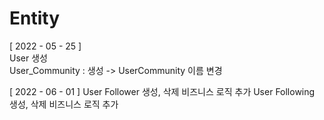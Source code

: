 # Entity

[ 2022 - 05 - 25 ]  
User 생성  
User_Community : 생성 -> UserCommunity 이름 변경

[ 2022 - 06 - 01 ]
User Follower 생성, 삭제 비즈니스 로직 추가
User Following 생성, 삭제 비즈니스 로직 추가